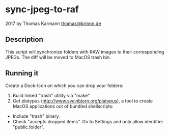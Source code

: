 # sync-jpeg-to-raf
2017 by Thomas Karmann <thomas@krmnn.de>

## Description
This script will synchronize folders with RAW images to their corresponding JPEGs. The diff will be moved to MacOS trash bin. 

## Running it

Create a Dock-Icon on which you can drop your folders:

1. Build linked "trash" utility via "make"
2. Get platypus (http://www.sveinbjorn.org/platypus), a tool to create MacOS applications out of bundled shellscripts:
  - Include "trash" binary. 
  - Check "accepts dropped items". Go to Settings and only allow identifier "public.folder".
